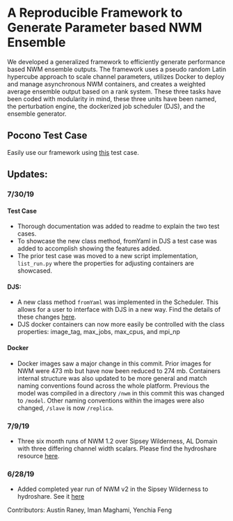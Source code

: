 # A Reproducible Framework to Generate Parameter based NWM Ensemble

We developed a generalized framework to efficiently generate performance based NWM ensemble outputs. The framework uses a pseudo random Latin hypercube approach to scale channel parameters, utilizes Docker to deploy and manage asynchronous NWM containers, and creates a weighted average ensemble output based on a rank system. These three tasks have been coded with modularity in mind, these three units have been named, the perturbation engine, the dockerized job scheduler (DJS), and the ensemble generator.

## Pocono Test Case
Easily use our framework using [this](https://github.com/aaraney/NWM-Docker-Ensemble-Framework/tree/master/pocono_test_case/) test case.

## Updates:
### 7/30/19
#### Test Case
- Thorough documentation was added to readme to explain the two test cases.
- To showcase the new class method, fromYaml in DJS a test case was added to accomplish showing the features added. 
- The prior test case was moved to a new script implementation, `list_run.py` where the properties for adjusting containers are showcased.

#### DJS:
- A new class method `fromYaml` was implemented in the Scheduler. This allows for a user to interface with DJS in a new way. Find the details of these changes [here](./pocono_test_case/README.md#fromyaml-test-case). 
- DJS docker containers can now more easily be controlled with the class properties: image_tag, max_jobs, max_cpus, and mpi_np

#### Docker
- Docker images saw a major change in this commit. Prior images for NWM were 473 mb but have now been reduced to 274 mb. Containers internal structure was also updated to be more general and match naming conventions found across the whole platform. Previous the model was compiled in a directory `/nwm` in this commit this was changed to `/model`. Other naming conventions within the images were also changed, `/slave` is now `/replica`. 
 
### 7/9/19
- Three six month runs of NWM 1.2 over Sipsey Wilderness, AL Domain with three differing channel width
scalars. Please find the hydroshare resource [here](https://www.hydroshare.org/resource/bde5162056a84381a8bc56c20d86f4d7/).

### 6/28/19
- Added completed year run of NWM v2 in the Sipsey Wilderness to
  hydroshare. See it [here](https://www.hydroshare.org/resource/0e015316da5b429fb6652d403e6decbe/)

Contributors: Austin Raney, Iman Maghami, Yenchia Feng

